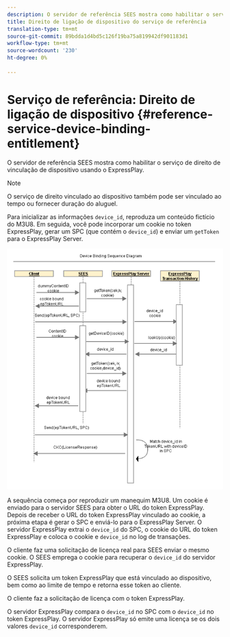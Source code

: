 ```yaml
---
description: O servidor de referência SEES mostra como habilitar o serviço de direito de vinculação de dispositivo usando o ExpressPlay.
title: Direito de ligação de dispositivo do serviço de referência
translation-type: tm+mt
source-git-commit: 89bdda1d4bd5c126f19ba75a819942df901183d1
workflow-type: tm+mt
source-wordcount: '230'
ht-degree: 0%

---
```



# Serviço de referência: Direito de ligação de dispositivo {#reference-service-device-binding-entitlement}

O servidor de referência SEES mostra como habilitar o serviço de direito de vinculação de dispositivo usando o ExpressPlay.

>[!NOTE]
>
>O serviço de direito vinculado ao dispositivo também pode ser vinculado ao tempo ou fornecer duração do aluguel.

Para inicializar as informações `device_id`, reproduza um conteúdo fictício do M3U8. Em seguida, você pode incorporar um cookie no token ExpressPlay, gerar um SPC (que contém o `device_id`) e enviar um `getToken` para o ExpressPlay Server.

![](assets/fees-device-binding.png)

A sequência começa por reproduzir um manequim M3U8. Um cookie é enviado para o servidor SEES para obter o URL do token ExpressPlay. Depois de receber o URL do token ExpressPlay vinculado ao cookie, a próxima etapa é gerar o SPC e enviá-lo para o ExpressPlay Server. O servidor ExpressPlay extrai o `device_id` do SPC, o cookie do URL do token ExpressPlay e coloca o cookie e `device_id` no log de transações.

O cliente faz uma solicitação de licença real para SEES enviar o mesmo cookie. O SEES emprega o cookie para recuperar o `device_id` do servidor ExpressPlay.

O SEES solicita um token ExpressPlay que está vinculado ao dispositivo, bem como ao limite de tempo e retorna esse token ao cliente.

O cliente faz a solicitação de licença com o token ExpressPlay.

O servidor ExpressPlay compara o `device_id` no SPC com o `device_id` no token ExpressPlay. O servidor ExpressPlay só emite uma licença se os dois valores `device_id` corresponderem.
